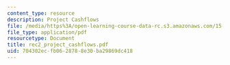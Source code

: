 ```yaml
---
content_type: resource
description: Project Cashflows
file: /media/https%3A/open-learning-course-data-rc.s3.amazonaws.com/15-414-financial-management-summer-2003/704302ecfb0628788e30ba29869dc418_rec2_project_cashflows.pdf
file_type: application/pdf
resourcetype: Document
title: rec2_project_cashflows.pdf
uid: 704302ec-fb06-2878-8e30-ba29869dc418
---
```

